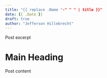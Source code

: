 ```yaml
---
title: "{{ replace .Name "-" " " | title }}"
date: {{ .Date }}
draft: true
author: "Jefferson Hillebrecht"
---
```


Post excerpt

# Main Heading

Post content
